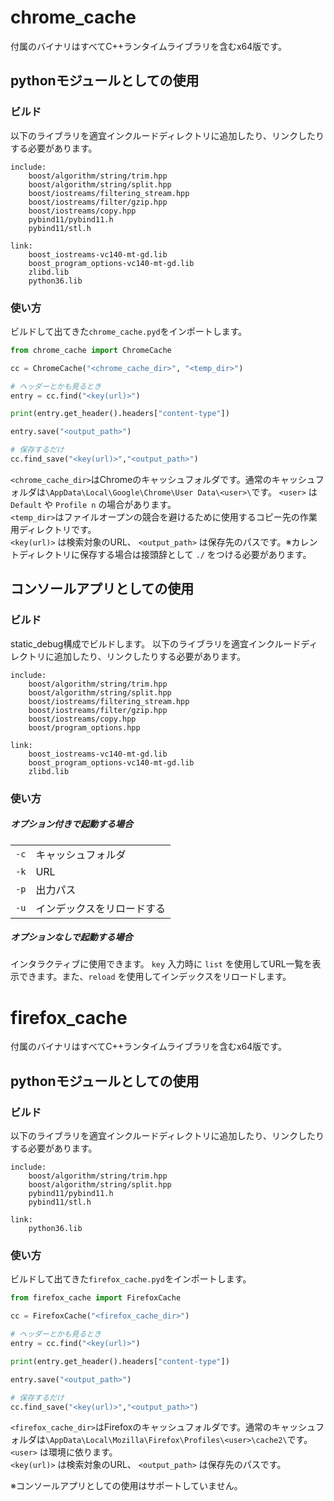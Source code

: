 # chrome_cache
付属のバイナリはすべてC++ランタイムライブラリを含むx64版です。
## pythonモジュールとしての使用
### ビルド
以下のライブラリを適宜インクルードディレクトリに追加したり、リンクしたりする必要があります。
```
include:
    boost/algorithm/string/trim.hpp
    boost/algorithm/string/split.hpp
    boost/iostreams/filtering_stream.hpp
    boost/iostreams/filter/gzip.hpp
    boost/iostreams/copy.hpp
    pybind11/pybind11.h
    pybind11/stl.h

link:
    boost_iostreams-vc140-mt-gd.lib
    boost_program_options-vc140-mt-gd.lib
    zlibd.lib
    python36.lib
```

### 使い方
ビルドして出てきた```chrome_cache.pyd```をインポートします。
```python
from chrome_cache import ChromeCache

cc = ChromeCache("<chrome_cache_dir>", "<temp_dir>")

# ヘッダーとかも見るとき
entry = cc.find("<key(url)>")

print(entry.get_header().headers["content-type"])

entry.save("<output_path>")

# 保存するだけ
cc.find_save("<key(url)>","<output_path>")
```
```<chrome_cache_dir>```はChromeのキャッシュフォルダです。通常のキャッシュフォルダは```\AppData\Local\Google\Chrome\User Data\<user>\```です。 ```<user>``` は ```Default``` や ```Profile n``` の場合があります。  
```<temp_dir>```はファイルオープンの競合を避けるために使用するコピー先の作業用ディレクトリです。  
```<key(url)>``` は検索対象のURL、 ```<output_path>``` は保存先のパスです。※カレントディレクトリに保存する場合は接頭辞として ```./``` をつける必要があります。

## コンソールアプリとしての使用
### ビルド
static_debug構成でビルドします。
以下のライブラリを適宜インクルードディレクトリに追加したり、リンクしたりする必要があります。
```
include:
    boost/algorithm/string/trim.hpp
    boost/algorithm/string/split.hpp
    boost/iostreams/filtering_stream.hpp
    boost/iostreams/filter/gzip.hpp
    boost/iostreams/copy.hpp
    boost/program_options.hpp

link:
    boost_iostreams-vc140-mt-gd.lib
    boost_program_options-vc140-mt-gd.lib
    zlibd.lib
```

### 使い方
##### オプション付きで起動する場合
|          |                 |
| -------- | --------------- |
| ```-c``` | キャッシュフォルダ       |
| ```-k``` | URL             |
| ```-p``` | 出力パス            |
| ```-u``` | インデックスをリロードする |
##### オプションなしで起動する場合
インタラクティブに使用できます。
```key``` 入力時に ```list``` を使用してURL一覧を表示できます。また、```reload``` を使用してインデックスをリロードします。

# firefox_cache
付属のバイナリはすべてC++ランタイムライブラリを含むx64版です。
## pythonモジュールとしての使用
### ビルド
以下のライブラリを適宜インクルードディレクトリに追加したり、リンクしたりする必要があります。
```
include:
    boost/algorithm/string/trim.hpp
    boost/algorithm/string/split.hpp
    pybind11/pybind11.h
    pybind11/stl.h

link:
    python36.lib
```

### 使い方
ビルドして出てきた```firefox_cache.pyd```をインポートします。
```python
from firefox_cache import FirefoxCache

cc = FirefoxCache("<firefox_cache_dir>")

# ヘッダーとかも見るとき
entry = cc.find("<key(url)>")

print(entry.get_header().headers["content-type"])

entry.save("<output_path>")

# 保存するだけ
cc.find_save("<key(url)>","<output_path>")
```
```<firefox_cache_dir>```はFirefoxのキャッシュフォルダです。通常のキャッシュフォルダは```\AppData\Local\Mozilla\Firefox\Profiles\<user>\cache2\```です。 ```<user>``` は環境に依ります。  
```<key(url)>``` は検索対象のURL、 ```<output_path>``` は保存先のパスです。

※コンソールアプリとしての使用はサポートしていません。
